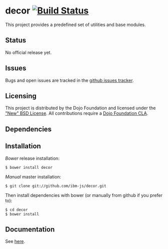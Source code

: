 # decor [![Build Status](https://travis-ci.org/ibm-js/decor.png?branch=master)](https://travis-ci.org/ibm-js/decor)

This project provides a predefined set of utilities and base modules.

## Status

No official release yet.

## Issues

Bugs and open issues are tracked in the
[github issues tracker](https://github.com/ibm-js/decor/issues).

## Licensing

This project is distributed by the Dojo Foundation and licensed under the ["New" BSD License](./LICENSE).
All contributions require a [Dojo Foundation CLA](http://dojofoundation.org/about/claForm).

## Dependencies

## Installation

_Bower_ release installation:

    $ bower install decor

_Manual_ master installation:

    $ git clone git://github.com/ibm-js/decor.git

Then install dependencies with bower (or manually from github if you prefer to):

	$ cd decor
	$ bower install

## Documentation

See [here](http://ibm-js.github.io/decor/docs/master/index.html).
